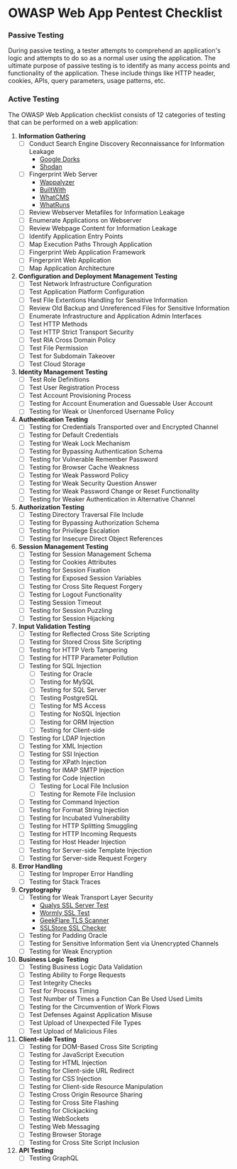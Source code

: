 # OWASP Web App Pentest Checklist

### Passive Testing

During passive testing, a tester attempts to comprehend an application's logic and attempts to do so as a normal user using the application. The ultimate purpose of passive testing is to identify as many access points and functionality of the application. These include things like HTTP header, cookies, APIs, query parameters, usage patterns, etc. 

### Active Testing

The OWASP Web Application checklist consists of 12 categories of testing that can be performed on a web application:
1. **Information Gathering**
	- [ ] Conduct Search Engine Discovery Reconnaissance for Information Leakage
		- [Google Dorks](https://ahrefs.com/blog/google-advanced-search-operators/)
		- [Shodan](https://www.shodan.io/)
	- [ ] Fingerprint Web Server
		- [Wappalyzer](https://www.wappalyzer.com/)
		- [BuiltWith](https://builtwith.com/)
		- [WhatCMS](https://whatcms.org/)
		- [WhatRuns](https://www.whatruns.com/)
	- [ ] Review Webserver Metafiles for Information Leakage
	- [ ] Enumerate Applications on Webserver
	- [ ] Review Webpage Content for Information Leakage
	- [ ] Identify Application Entry Points
	- [ ] Map Execution Paths Through Application
	- [ ] Fingerprint Web Application Framework
	- [ ] Fingerprint Web Application
	- [ ] Map Application Architecture
2. **Configuration and Deployment Management Testing**
	- [ ] Test Network Infrastructure Configuration
	- [ ] Test Application Platform Configuration
	- [ ] Test File Extentions Handling for Sensitive Information
	- [ ] Review Old Backup and Unreferenced Files for Sensitive Information
	- [ ] Enumerate Infrastructure and Application Admin Interfaces
	- [ ] Test HTTP Methods
	- [ ] Test HTTP Strict Transport Security
	- [ ] Test RIA Cross Domain Policy
	- [ ] Test File Permission
	- [ ] Test for Subdomain Takeover
	- [ ] Test Cloud Storage
3. **Identity Management Testing**
 	- [ ] Test Role Definitions
 	- [ ] Test User Registration Process
 	- [ ] Test Account Provisioning Process
 	- [ ] Testing for Account Enumeration and Guessable User Account
 	- [ ] Testing for Weak or Unenforced Username Policy
4. **Authentication Testing**
    - [ ]  Testing for Credentials Transported over and Encrypted Channel
    - [ ]  Testing for Default Credentials
    - [ ]  Testing for Weak Lock Mechanism
    - [ ]  Testing for Bypassing Authentication Schema
    - [ ]  Testing for Vulnerable Remember Password
    - [ ]  Testing for Browser Cache Weakness
    - [ ]  Testing for Weak Password Policy
    - [ ]  Testing for Weak Security Question Answer
    - [ ]  Testing for Weak Password Change or Reset Functionality
    - [ ]  Testing for Weaker Authentication in Alternative Channel
5. **Authorization Testing**
	- [ ] Testing Directory Traversal File Include
	- [ ] Testing for Bypassing Authorization Schema
	- [ ] Testing for Privilege Escalation
	- [ ] Testing for Insecure Direct Object References
6. **Session Management Testing**
	- [ ] Testing for Session Management Schema
	- [ ] Testing for Cookies Attributes
	- [ ] Testing for Session Fixation
	- [ ] Testing for Exposed Session Variables
	- [ ] Testing for Cross Site Request Forgery
	- [ ] Testing for Logout Functionality
	- [ ] Testing Session Timeout
	- [ ] Testing for Session Puzzling
	- [ ] Testing for Session Hijacking
7. **Input Validation Testing**
	- [ ] Testing for Reflected Cross Site Scripting
	- [ ] Testing for Stored Cross Site Scripting
	- [ ] Testing for HTTP Verb Tampering
	- [ ] Testing for HTTP Parameter Pollution
	- [ ] Testing for SQL Injection
		- [ ] Testing for Oracle
		- [ ] Testing for MySQL
		- [ ] Testing for SQL Server
		- [ ] Testing PostgreSQL
		- [ ] Testing for MS Access
		- [ ] Testing for NoSQL Injection
		- [ ] Testing for ORM Injection
		- [ ] Testing for Client-side
	- [ ] Testing for LDAP Injection
	- [ ] Testing for XML Injection
	- [ ] Testing for SSI Injection
	- [ ] Testing for XPath Injection
	- [ ] Testing for IMAP SMTP Injection
	- [ ] Testing for Code Injection
		- [ ] Testing for Local File Inclusion
		- [ ] Testing for Remote File Inclusion
	- [ ] Testing for Command Injection
	- [ ] Testing for Format String Injection
	- [ ] Testing for Incubated Vulnerability
	- [ ] Testing for HTTP Splitting Smuggling
	- [ ] Testing for HTTP Incoming Requests
	- [ ] Testing for Host Header Injection
	- [ ] Testing for Server-side Template Injection
	- [ ] Testing for Server-side Request Forgery
8. **Error Handling**
	- [ ] Testing for Improper Error Handling
	- [ ] Testing for Stack Traces
9. **Cryptography**
	- [ ] Testing for Weak Transport Layer Security
		- [Qualys SSL Server Test](https://www.ssllabs.com/ssltest)
		- [Wormly SSL Test](https://www.ssllabs.com/ssltest)
		- [GeekFlare TLS Scanner](https://gf.dev)
		- [SSLStore SSL Checker](https://www.thesslstore.com/ssltools/ssl-checker.php)
	- [ ] Testing for Padding Oracle
	- [ ] Testing for Sensitive Information Sent via Unencrypted Channels
	- [ ] Testing for Weak Encryption
10. **Business Logic Testing**
	- [ ] Testing Business Logic Data Validation
	- [ ] Testing Ability to Forge Requests
	- [ ] Test Integrity Checks
	- [ ] Test for Process Timing
	- [ ] Test Number of Times a Function Can Be Used Used Limits
	- [ ] Testing for the Circumvention of Work Flows
	- [ ] Test Defenses Against Application Misuse
	- [ ] Test Upload of Unexpected File Types
	- [ ] Test Upload of Malicious Files
11. **Client-side Testing**
	- [ ] Testing for DOM-Based Cross Site Scripting
	- [ ] Testing for JavaScript Execution
	- [ ] Testing for HTML Injection
	- [ ] Testing for Client-side URL Redirect
	- [ ] Testing for CSS Injection
	- [ ] Testing for Client-side Resource Manipulation
	- [ ] Testing Cross Origin Resource Sharing
	- [ ] Testing for Cross Site Flashing
	- [ ] Testing for Clickjacking
	- [ ] Testing WebSockets
	- [ ] Testing Web Messaging
	- [ ] Testing Browser Storage
	- [ ] Testing for Cross Site Script Inclusion
12. **API Testing**
	- [ ] Testing GraphQL
